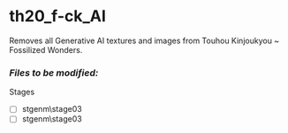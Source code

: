# th20_f-ck_AI
Removes all Generative AI textures and images from Touhou Kinjoukyou ~ Fossilized Wonders.

### *Files to be modified:*
Stages
 - [ ] stgenm\stage03
 - [ ] stgenm\stage03

<!--stackedit_data:
eyJoaXN0b3J5IjpbLTE2NDk2MDk5N119
-->